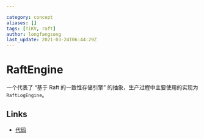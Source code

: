 ```yaml
---

category: concept
aliases: []
tags: [TiKV, raft]
author: longfangsong
last_update: 2021-03-24T06:44:29Z
---
```


# RaftEngine

一个代表了 “基于 Raft 的一致性存储引擎” 的抽象，生产过程中主要使用的实现为 `RaftLogEngine`。

## Links

- [代码](https://github.com/tikv/tikv/blob/2aae76a75c701db9956730b73eff27fc08ee461f/components/engine_traits/src/raft_engine.rs#L5)
